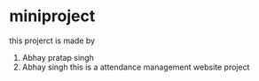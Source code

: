 # miniproject
this projerct is made by
1) Abhay pratap singh
2) Abhay singh
this is a attendance management website project
